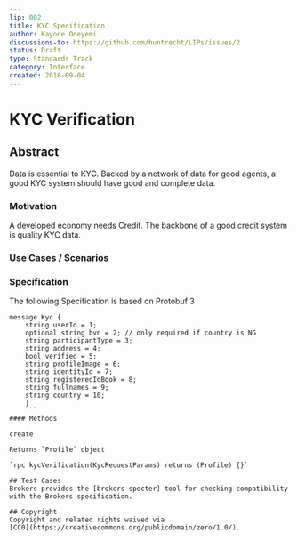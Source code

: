 ```yaml
---
lip: 002
title: KYC Specification
author: Kayode Odeyemi
discussions-to: https://github.com/huntrecht/LIPs/issues/2
status: Draft
type: Standards Track
category: Interface
created: 2018-09-04
---
```

# KYC Verification

## Abstract
Data is essential to KYC. Backed by a network of data for good agents, a good KYC
system should have good and complete data.

### Motivation
A developed economy needs Credit. The backbone of a good credit system is
quality KYC data.

### Use Cases / Scenarios

### Specification
The following Specification is based on Protobuf 3
```
message Kyc {
    string userId = 1;
    optional string bvn = 2; // only required if country is NG
    string participantType = 3;
    string address = 4;
    bool verified = 5;
    string profileImage = 6;
    string identityId = 7;
    string registeredIdBook = 8;
    string fullnames = 9;
    string country = 10;
    }
    ```
#### Methods

create

Returns `Profile` object

`rpc kycVerification(KycRequestParams) returns (Profile) {}`

## Test Cases
Brokers provides the [brokers-specter] tool for checking compatibility with the Brokers specification.

## Copyright
Copyright and related rights waived via
[CC0](https://creativecommons.org/publicdomain/zero/1.0/).
